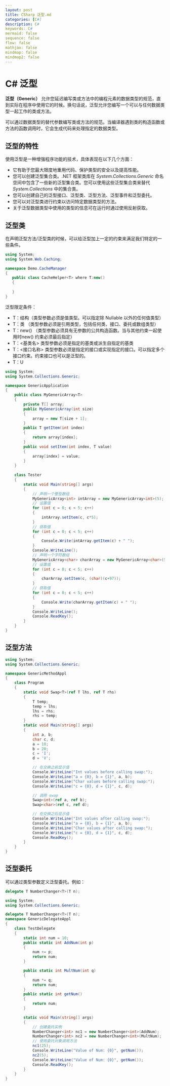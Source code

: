 ```yaml
---
layout: post
title: CSharp 泛型.md
categories: [C#]
description: C#
keywords: C#
mermaid: false
sequence: false
flow: false
mathjax: false
mindmap: false
mindmap2: false
---
```

# C# 泛型

**泛型（Generic）** 允许您延迟编写类或方法中的编程元素的数据类型的规范，直到实际在程序中使用它的时候。换句话说，泛型允许您编写一个可以与任何数据类型一起工作的类或方法。

可以通过数据类型的替代参数编写类或方法的规范。当编译器遇到类的构造函数或方法的函数调用时，它会生成代码来处理指定的数据类型。



## 泛型的特性

使用泛型是一种增强程序功能的技术，具体表现在以下几个方面：

- 它有助于您最大限度地重用代码、保护类型的安全以及提高性能。
- 您可以创建泛型集合类。.NET 框架类库在 *System.Collections.Generic* 命名空间中包含了一些新的泛型集合类。您可以使用这些泛型集合类来替代 *System.Collections* 中的集合类。
- 您可以创建自己的泛型接口、泛型类、泛型方法、泛型事件和泛型委托。
- 您可以对泛型类进行约束以访问特定数据类型的方法。
- 关于泛型数据类型中使用的类型的信息可在运行时通过使用反射获取。



## 泛型类

在声明泛型方法/泛型类的时候，可以给泛型加上一定的约束来满足我们特定的一些条件。

```c#
using System;
using System.Web.Caching;

namespace Demo.CacheManager
{
   public class CacheHelper<T> where T:new()
   {
      
   }
}
```

泛型限定条件：

-  T：结构（类型参数必须是值类型。可以指定除 Nullable 以外的任何值类型）
-  T：类 （类型参数必须是引用类型，包括任何类、接口、委托或数组类型）
-  T：new() （类型参数必须具有无参数的公共构造函数。当与其他约束一起使用时new() 约束必须最后指定）
-  T：<基类名> 类型参数必须是指定的基类或派生自指定的基类
-  T：<接口名称> 类型参数必须是指定的接口或实现指定的接口。可以指定多个接口约束。约束接口也可以是泛型的。
-  T：U



```c#
using System;
using System.Collections.Generic;

namespace GenericApplication
{
    public class MyGenericArray<T>
    {
        private T[] array;
        public MyGenericArray(int size)
        {
            array = new T[size + 1];
        }
        public T getItem(int index)
        {
            return array[index];
        }
        public void setItem(int index, T value)
        {
            array[index] = value;
        }
    }
           
    class Tester
    {
        static void Main(string[] args)
        {
            // 声明一个整型数组
            MyGenericArray<int> intArray = new MyGenericArray<int>(5);
            // 设置值
            for (int c = 0; c < 5; c++)
            {
                intArray.setItem(c, c*5);
            }
            // 获取值
            for (int c = 0; c < 5; c++)
            {
                Console.Write(intArray.getItem(c) + " ");
            }
            Console.WriteLine();
            // 声明一个字符数组
            MyGenericArray<char> charArray = new MyGenericArray<char>(5);
            // 设置值
            for (int c = 0; c < 5; c++)
            {
                charArray.setItem(c, (char)(c+97));
            }
            // 获取值
            for (int c = 0; c < 5; c++)
            {
                Console.Write(charArray.getItem(c) + " ");
            }
            Console.WriteLine();
            Console.ReadKey();
        }
    }
}
```



## 泛型方法

```c#
using System;
using System.Collections.Generic;

namespace GenericMethodAppl
{
    class Program
    {
        static void Swap<T>(ref T lhs, ref T rhs)
        {
            T temp;
            temp = lhs;
            lhs = rhs;
            rhs = temp;
        }
        static void Main(string[] args)
        {
            int a, b;
            char c, d;
            a = 10;
            b = 20;
            c = 'I';
            d = 'V';

            // 在交换之前显示值
            Console.WriteLine("Int values before calling swap:");
            Console.WriteLine("a = {0}, b = {1}", a, b);
            Console.WriteLine("Char values before calling swap:");
            Console.WriteLine("c = {0}, d = {1}", c, d);

            // 调用 swap
            Swap<int>(ref a, ref b);
            Swap<char>(ref c, ref d);

            // 在交换之后显示值
            Console.WriteLine("Int values after calling swap:");
            Console.WriteLine("a = {0}, b = {1}", a, b);
            Console.WriteLine("Char values after calling swap:");
            Console.WriteLine("c = {0}, d = {1}", c, d);
            Console.ReadKey();
        }
    }
}
```



## 泛型委托

可以通过类型参数定义泛型委托。例如：

```c#
delegate T NumberChanger<T>(T n);
```



```c#
using System;
using System.Collections.Generic;

delegate T NumberChanger<T>(T n);
namespace GenericDelegateAppl
{
    class TestDelegate
    {
        static int num = 10;
        public static int AddNum(int p)
        {
            num += p;
            return num;
        }

        public static int MultNum(int q)
        {
            num *= q;
            return num;
        }
        public static int getNum()
        {
            return num;
        }

        static void Main(string[] args)
        {
            // 创建委托实例
            NumberChanger<int> nc1 = new NumberChanger<int>(AddNum);
            NumberChanger<int> nc2 = new NumberChanger<int>(MultNum);
            // 使用委托对象调用方法
            nc1(25);
            Console.WriteLine("Value of Num: {0}", getNum());
            nc2(5);
            Console.WriteLine("Value of Num: {0}", getNum());
            Console.ReadKey();
        }
    }
}
```

